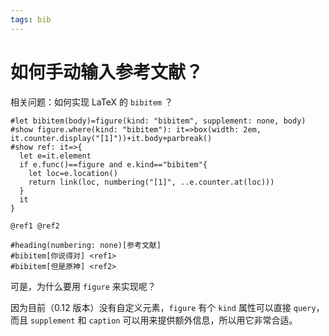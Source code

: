 ```yaml
---
tags: bib
---
```

# 如何手动输入参考文献？

相关问题：如何实现 LaTeX 的 `bibitem` ？

```typst
#let bibitem(body)=figure(kind: "bibitem", supplement: none, body)
#show figure.where(kind: "bibitem"): it=>box(width: 2em, it.counter.display("[1]"))+it.body+parbreak()
#show ref: it=>{
  let e=it.element
  if e.func()==figure and e.kind=="bibitem"{
    let loc=e.location()
    return link(loc, numbering("[1]", ..e.counter.at(loc)))
  }
  it
}

@ref1 @ref2

#heading(numbering: none)[参考文献]
#bibitem[你说得对] <ref1>
#bibitem[但是原神] <ref2>
```

可是，为什么要用 `figure` 来实现呢？

因为目前（0.12 版本）没有自定义元素，`figure` 有个 `kind` 属性可以直接 `query`，而且 `supplement` 和 `caption` 可以用来提供额外信息，所以用它非常合适。
